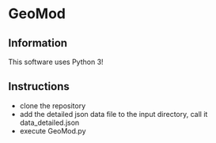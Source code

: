 # GeoMod

## Information

This software uses Python 3!

## Instructions

- clone the repository
- add the detailed json data file to the input directory, call it data_detailed.json
- execute GeoMod.py